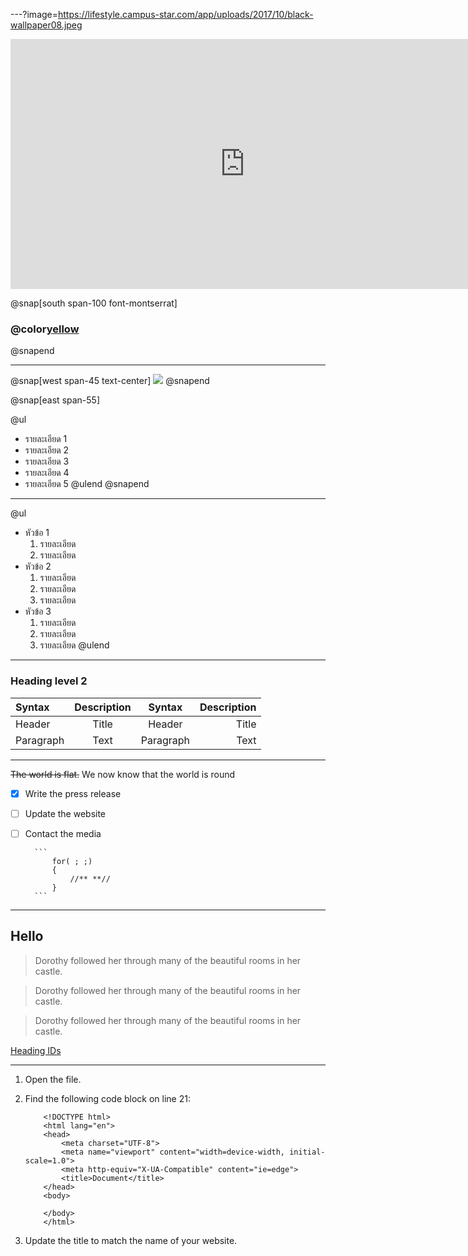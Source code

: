 ---?image=https://lifestyle.campus-star.com/app/uploads/2017/10/black-wallpaper08.jpeg

<iframe width="750" height="400" src="https://www.youtube.com/embed/G_6BryQivJ8" frameborder="0" allow="accelerometer; autoplay; encrypted-media; gyroscope; picture-in-picture" allowfullscreen></iframe>

@snap[south span-100 font-montserrat]
### @color[yellow](ไฮไลท์พรีเมียร์ลีก)
@snapend

---

@snap[west span-45 text-center]
![](https://s359.kapook.com/pagebuilder/0b0a53cf-95d7-4eb9-a646-9d7ead0075e5.jpg)
@snapend

@snap[east span-55]

@ul

- รายละเอียด 1
- รายละเอียด 2
- รายละเอียด 3
- รายละเอียด 4
- รายละเอียด 5
  @ulend
  @snapend

---

@ul

- หัวข้อ 1 
  1. รายละเอียด
  1. รายละเอียด
- หัวข้อ 2
  1. รายละเอียด
  1. รายละเอียด
  1. รายละเอียด
- หัวข้อ 3
  1. รายละเอียด
  1. รายละเอียด
  1. รายละเอียด
     @ulend

---

### Heading level 2

| Syntax    | Description |  Syntax   | Description |
| :-------- | :---------: | :-------: | ----------: |
| Header    |    Title    |  Header   |       Title |
| Paragraph |    Text     | Paragraph |        Text |

---

~~The world is flat.~~ We now know that the world is round

- [x] Write the press release
- [ ] Update the website
- [ ] Contact the media

        ```
            for( ; ;)
            {
                //** **//
            }
        ```

---

## Hello

> Dorothy followed her through many of the beautiful rooms in her castle.

> Dorothy followed her through many of the beautiful rooms in her castle.

> Dorothy followed her through many of the beautiful rooms in her castle.

[Heading IDs](#Heading-level-2)

---

1.  Open the file.
1.  Find the following code block on line 21:

            <!DOCTYPE html>
            <html lang="en">
            <head>
                <meta charset="UTF-8">
                <meta name="viewport" content="width=device-width, initial-scale=1.0">
                <meta http-equiv="X-UA-Compatible" content="ie=edge">
                <title>Document</title>
            </head>
            <body>

            </body>
            </html>

1.  Update the title to match the name of your website.
